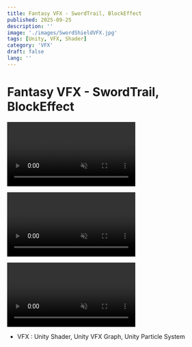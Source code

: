 ```yaml
---
title: Fantasy VFX - SwordTrail, BlockEffect
published: 2025-09-25
description: ''
image: './images/SwordShieldVFX.jpg'
tags: [Unity, VFX, Shader]
category: 'VFX'
draft: false 
lang: ''
---
```

# Fantasy VFX - SwordTrail, BlockEffect

<video controls loop = "" muted ="" autoplay = ""><source src ="https://github.com/kingJ0/kingJ0.github.io/raw/refs/heads/main/src/content/posts/video/SwordShieldVFX_001.mp4"></video>

<video controls loop = "" muted ="" autoplay = ""><source src ="https://github.com/kingJ0/kingJ0.github.io/raw/refs/heads/main/src/content/posts/video/SwordShieldVFX_002.mp4"></video>

<video controls loop = "" muted ="" autoplay = ""><source src ="https://github.com/kingJ0/kingJ0.github.io/raw/refs/heads/main/src/content/posts/video/SwordShieldVFX_003.mp4"></video>


- VFX : Unity Shader, Unity VFX Graph, Unity Particle System

